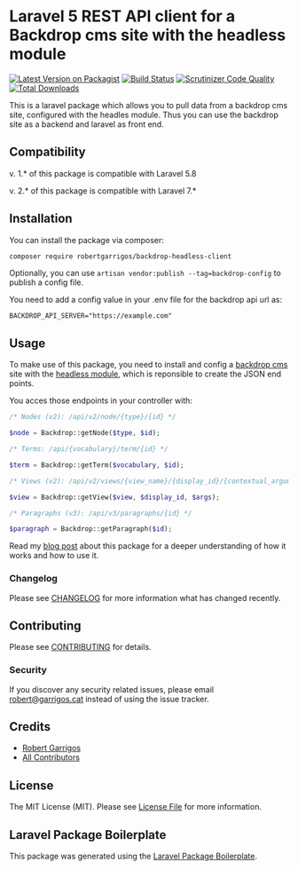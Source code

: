 # Laravel 5 REST API client for a Backdrop cms site with the headless module

[![Latest Version on Packagist](https://img.shields.io/packagist/v/robertgarrigos/backdrop-headless-client.svg?include_prereleases)](https://packagist.org/packages/robertgarrigos/backdrop-headless-client)
[![Build Status](https://img.shields.io/travis/robertgarrigos/backdrop-headless-client/master.svg)](https://travis-ci.org/robertgarrigos/backdrop-headless-client)
[![Scrutinizer Code Quality](https://scrutinizer-ci.com/g/robertgarrigos/backdrop-headless-client/badges/quality-score.png?b=master)](https://scrutinizer-ci.com/g/robertgarrigos/backdrop-headless-client/?branch=master)
[![Total Downloads](https://img.shields.io/packagist/dt/robertgarrigos/backdrop-headless-client.svg)](https://packagist.org/packages/robertgarrigos/backdrop-headless-client)

This is a laravel package which allows you to pull data from a backdrop cms site, configured with the headles module. Thus you can use the backdrop site as a backend and laravel as front end.

## Compatibility
v. 1.* of this package is compatible with Laravel 5.8

v. 2.* of this package is compatible with Laravel 7.*

## Installation

You can install the package via composer:

```bash
composer require robertgarrigos/backdrop-headless-client
```
Optionally, you can use `artisan vendor:publish --tag=backdrop-config` to publish a config file.

You need to add a config value in your .env file for the backdrop api url as:

```
BACKDROP_API_SERVER="https://example.com"
```

## Usage

To make use of this package, you need to install and config a [backdrop cms](https://github.com/backdrop/backdrop) site with the [headless module](https://github.com/backdrop-contrib/headless), which is reponsible to create the JSON end points.

You acces those endpoints in your controller with:

```php
/* Nodes (v2): /api/v2/node/{type}/{id} */

$node = Backdrop::getNode($type, $id);

/* Terms: /api/{vocabulary}/term/{id} */

$term = Backdrop::getTerm($vocabulary, $id);

/* Views (v2): /api/v2/views/{view_name}/{display_id}/{contextual_arguments}{filter_arguments} */

$view = Backdrop::getView($view, $display_id, $args);

/* Paragraphs (v3): /api/v3/paragraphs/{id} */

$paragraph = Backdrop::getParagraph($id);
```

Read my [blog post](https://www.garrigos.cat/blog/how-to-set-a-backdrop-cms-as-backend-and-a-laravel-as-frontend) about this package for a deeper understanding of how it works and how to use it.

### Changelog

Please see [CHANGELOG](CHANGELOG.md) for more information what has changed recently.

## Contributing

Please see [CONTRIBUTING](CONTRIBUTING.md) for details.

### Security

If you discover any security related issues, please email robert@garrigos.cat instead of using the issue tracker.

## Credits

- [Robert Garrigos](https://github.com/robertgarrigos)
- [All Contributors](../../contributors)

## License

The MIT License (MIT). Please see [License File](LICENSE.md) for more information.

## Laravel Package Boilerplate

This package was generated using the [Laravel Package Boilerplate](https://laravelpackageboilerplate.com).
